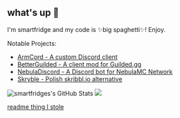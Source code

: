 ## what's up 👋
I'm smartfridge and my code is ✨big spaghetti✨! Enjoy.


Notable Projects:
- [ArmCord - A custom Discord client](https://github.com/armcord/armcord)
- [BetterGuilded - A client mod for Guilded.gg](https://github.com/BetterGuildedMod)
- [NebulaDiscord - A Discord bot for NebulaMC Network](https://github.com/Nebula-MC/NebulaDiscord)
- [Skryble - Polish skribbl.io alternative](https://github.com/smartfrigde/skryble)

![smartfridges's GitHub Stats](https://github-readme-stats.vercel.app/api?username=smartfrigde&show_icons=true&theme=dark)
[![](https://discord.c99.nl/widget/theme-3/424639027606585356.png)](https://discord.com/users/424639027606585356)

[readme thing I stole](https://github.com/kckarnige/kckarnige/blob/master/README.md)
